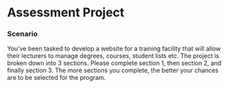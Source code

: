# Assessment Project

### Scenario
You’ve been tasked to develop a website for a training facility that will allow their lecturers to manage degrees, courses, student lists etc. The project is broken down into 3 sections. Please complete section 1, then section 2, and finally section 3. The more sections you complete, the better your chances are to be selected for the program.

